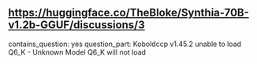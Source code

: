 ## https://huggingface.co/TheBloke/Synthia-70B-v1.2b-GGUF/discussions/3

contains_question: yes
question_part: Koboldccp v1.45.2 unable to load Q6_K - Unknown Model
Q6_K will not load